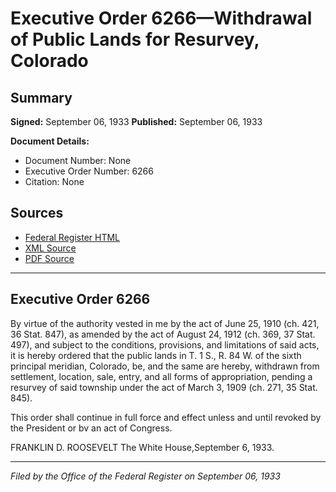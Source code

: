 # Executive Order 6266—Withdrawal of Public Lands for Resurvey, Colorado

## Summary

**Signed:** September 06, 1933
**Published:** September 06, 1933

**Document Details:**
- Document Number: None
- Executive Order Number: 6266
- Citation: None

## Sources
- [Federal Register HTML](https://www.presidency.ucsb.edu/documents/executive-order-6266-withdrawal-public-lands-for-resurvey-colorado)
- [XML Source](None)
- [PDF Source](None)

---

## Executive Order 6266

By virtue of the authority vested in me by the act of June 25, 1910 (ch. 421, 36 Stat. 847), as amended by the act of August 24, 1912 (ch. 369, 37 Stat. 497), and subject to the conditions, provisions, and limitations of said acts, it is hereby ordered that the public lands in T. 1 S., R. 84 W. of the sixth principal meridian, Colorado, be, and the same are hereby, withdrawn from settlement, location, sale, entry, and all forms of appropriation, pending a resurvey of said township under the act of March 3, 1909 (ch. 271, 35 Stat. 845).

This order shall continue in full force and effect unless and until revoked by the President or bv an act of Congress.

FRANKLIN D. ROOSEVELT
The White House,September 6, 1933.

---

*Filed by the Office of the Federal Register on September 06, 1933*
